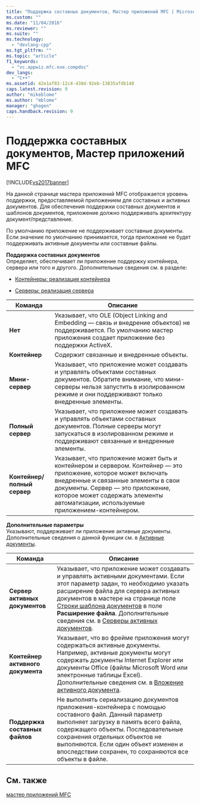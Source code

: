 ```yaml
---
title: "Поддержка составных документов, Мастер приложений MFC | Microsoft Docs"
ms.custom: ""
ms.date: "11/04/2016"
ms.reviewer: ""
ms.suite: ""
ms.technology: 
  - "devlang-cpp"
ms.tgt_pltfrm: ""
ms.topic: "article"
f1_keywords: 
  - "vc.appwiz.mfc.exe.compdoc"
dev_langs: 
  - "C++"
ms.assetid: 42e1af83-12c4-438d-92eb-13835afdb148
caps.latest.revision: 9
author: "mikeblome"
ms.author: "mblome"
manager: "ghogen"
caps.handback.revision: 9
---
```

# Поддержка составных документов, Мастер приложений MFC
[!INCLUDE[vs2017banner](../../assembler/inline/includes/vs2017banner.md)]

На данной странице мастера приложений MFC отображается уровень поддержки, предоставляемой приложением для составных и активных документов.  Для обеспечения поддержки составных документов и шаблонов документов, приложение должно поддерживать архитектуру документ\/представление.  
  
 По умолчанию приложение не поддерживает составные документы.  Если значение по умолчанию принимается, тогда приложение не будет поддерживать активные документы или составные файлы.  
  
 **Поддержка составных документов**  
 Определяет, обеспечивает ли приложение поддержку контейнера, сервера или того и другого.  Дополнительные сведения см. в разделе:  
  
-   [Контейнеры: реализация контейнера](../../mfc/containers-implementing-a-container.md)  
  
-   [Серверы: реализация сервера](../../mfc/servers-implementing-a-server.md)  
  
|Команда|Описание|  
|-------------|--------------|  
|**Нет**|Указывает, что OLE \(Object Linking and Embedding — связь и внедрение объектов\) не поддерживается.  По умолчанию мастер приложения создает приложение без поддержки ActiveX.|  
|**Контейнер**|Содержит связанные и внедренные объекты.|  
|**Мини\-сервер**|Указывает, что приложение может создавать и управлять объектами составных документов.  Обратите внимание, что мини\-серверы нельзя запустить в изолированном режиме и они поддерживают только внедренные элементы.|  
|**Полный сервер**|Указывает, что приложение может создавать и управлять объектами составных документов.  Полные серверы могут запускаться в изолированном режиме и поддерживают связанные и внедренные элементы.|  
|**Контейнер\/полный сервер**|Указывает, что приложение может быть и контейнером и сервером.  Контейнер — это приложение, которое может включать внедренные и связанные элементы в свои документы.  Сервер — это приложение, которое может содержать элементы автоматизации, используемые приложением\-контейнером.|  
  
 **Дополнительные параметры**  
 Указывают, поддерживает ли приложение активные документы.  Дополнительные сведения о данной функции см. в [Активные документы](../Topic/Active%20Documents.md).  
  
|Команда|Описание|  
|-------------|--------------|  
|**Сервер активных документов**|Указывает, что приложение может создавать и управлять активными документами.  Если этот параметр задан, то необходимо указать расширение файла для сервера активных документов в мастере на странице поле [Строки шаблона документов](../Topic/Document%20Template%20Strings,%20MFC%20Application%20Wizard.md) в поле **Расширение файла**.  Дополнительные сведения см. в [Серверы активных документов](../../mfc/active-document-servers.md).|  
|**Контейнер активного документа**|Указывает, что во фрейме приложения могут содержаться активные документы.  Например, активные документы могут содержать документы Internet Explorer или документы Office \(файлы Microsoft Word или электронные таблицы Excel\).  Дополнительные сведения см. в [Вложение активного документа](../../mfc/active-document-containment.md).|  
|**Поддержка составных файлов**|Не выполнять сериализацию документов приложения\-контейнера с помощью составного файл.  Данный параметр выполняет загрузку в память всего файла, содержащего объекты.  Последовательные сохранения отдельных объектов не выполняются.  Если один объект изменен и впоследствии сохранен, то сохраняются все объекты в файле.|  
  
## См. также  
 [мастер приложений MFC](../Topic/MFC%20Application%20Wizard.md)